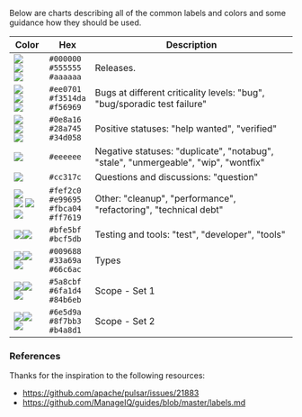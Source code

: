 Below are charts describing all of the common labels and colors and some guidance how they should be used.

Color | Hex | Description
--- | --- | ---
![](https://dummyimage.com/100x20/000000&amp;text=+)<br/>![](https://dummyimage.com/100x20/555555&amp;text=+)<br/>![](https://dummyimage.com/100x20/aaaaaa&amp;text=+) | `#000000`<br/>`#555555`<br/>`#aaaaaa` | Releases.
![](https://dummyimage.com/100x20/ee0701&amp;text=+)<br/>![](https://dummyimage.com/100x20/f3514da&amp;text=+)<br/>![](https://dummyimage.com/100x20/f56969&amp;text=+) | `#ee0701`<br/>`#f3514da`<br/>`#f56969` | Bugs at different criticality levels: "bug", "bug/sporadic test failure"
![](https://dummyimage.com/100x20/0e8a16&amp;text=+)<br/>![](https://dummyimage.com/100x20/28a745&amp;text=+)<br/>![](https://dummyimage.com/100x20/34d058&amp;text=+) | `#0e8a16`<br/>`#28a745`<br/>`#34d058` | Positive statuses: "help wanted", "verified"
![](https://dummyimage.com/100x20/eeeeee&amp;text=+) | `#eeeeee` | Negative statuses: "duplicate", "notabug", "stale", "unmergeable", "wip", "wontfix"
![](https://dummyimage.com/100x20/cc317c&amp;text=+) | `#cc317c` | Questions and discussions: "question"
![](https://dummyimage.com/100x20/fef2c0&amp;text=+)<br/>![](https://dummyimage.com/100x20/e99695&amp;text=+) ![](https://dummyimage.com/100x20/fbca04&amp;text=+)![](https://dummyimage.com/100x20/ff7619&amp;text=+) | `#fef2c0`<br/>`#e99695`<br/>`#fbca04`<br/>`#ff7619` | Other: "cleanup", "performance", "refactoring", "technical debt"
![](https://dummyimage.com/100x20/bfe5bf&amp;text=+)![](https://dummyimage.com/100x20/bcf5db&amp;text=+) | `#bfe5bf`<br/>`#bcf5db` | Testing and tools: "test", "developer", "tools"
![](https://dummyimage.com/100x20/009688&amp;text=+)![](https://dummyimage.com/100x20/33a69a&amp;text=+)![](https://dummyimage.com/100x20/66c6ac&amp;text=+) | `#009688`<br/>`#33a69a`<br/>`#66c6ac` | Types
![](https://dummyimage.com/100x20/5a8cbf&amp;text=+)![](https://dummyimage.com/100x20/6fa1d4&amp;text=+)![](https://dummyimage.com/100x20/84b6eb&amp;text=+) | `#5a8cbf`<br/>`#6fa1d4`<br/>`#84b6eb` | Scope - Set 1
![](https://dummyimage.com/100x20/6e5d9a&amp;text=+)![](https://dummyimage.com/100x20/8f7bb3&amp;text=+)![](https://dummyimage.com/100x20/b4a8d1&amp;text=+) | `#6e5d9a`<br/>`#8f7bb3`<br/>`#b4a8d1` | Scope - Set 2


### References

Thanks for the inspiration to the following resources:

- https://github.com/apache/pulsar/issues/21883
- https://github.com/ManageIQ/guides/blob/master/labels.md

